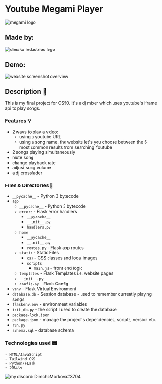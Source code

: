 # 
# Youtube Megami Player
![megami logo](https://megamiclub.bg/plovdiv/wp-content/themes/megami-plovdiv/images/logo.png)

  
## Made by:
![dimaka industries logo](https://i.imgur.com/2oHgAxZ.png)  

## Demo:  <URL HERE>
  
![website screenshot overview](https://i.imgur.com/nIh5u4D.jpg)
## Description 📜
  This is my final project for CS50. It's a dj mixer which uses youtube's iframe api to play songs.
  
 ### Features 💡
  - 2 ways to play a video:
    - using a youtube URL
    - using a song name. the website let's you choose between the 6 most common results from searching Youtube
  - 2 songs playing simultaneously
  - mute song
  - change playback rate
  - adjust song volume
  - a dj crossfader
  
### Files & Directories 📁


  - `__pycache__` - Python 3 bytecode 
  - `app` 
    - `__pycache__` - Python 3 bytecode 
    - `errors` - Flask error handlers 
      - `__pycache__`
      - `__init__.py`
      - `handlers.py` 
    - `home` 
      - `__pycache__`
      - `__init__.py`
      - `routes.py` - Flask app routes
    - `static` - Static Files 
      - `css` - CSS classes and local images
      - `scripts`
        - `main.js` - front end logic
    - `templates` - Flask Templates i.e. website pages 
    - `__init__.py`
    - `config.py` - Flask Config
  - `venv` - Flask Virtual Environment
  - `database.db` - Session database - used to remember currently playing songs
  - `flaskenv.env` - environment variables
  - `init_db.py` - the script I used to create the database
  - `package-lock.json`
  - `package.json` - manage the project's dependencies, scripts, version etc.
  - `run.py`
  - `schema.sql` - database schema
  
  
  
  
  
 ### Technologies used 📟
    - HTML/JavaScript
    - Tailwind CSS
    - Python/FLask
    - SQLite
  
  ![my discord: DimchoMorkova#3704](https://i.imgur.com/vTPP3Z2.png)
